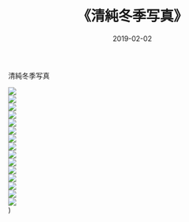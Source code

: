 ﻿---
layout: post
title:  《清純冬季写真》
date:   2019-02-02
img: http://img.660000.xyz/Sharelink/唯美/2019/清純冬季写真/000.jpg
categories: [美女, 清纯, 唯美]
---

清純冬季写真

  ![](http://img.660000.xyz/Sharelink/唯美/2019/清純冬季写真/001.jpg) <br> ![](http://img.660000.xyz/Sharelink/唯美/2019/清純冬季写真/002.jpg) <br> ![](http://img.660000.xyz/Sharelink/唯美/2019/清純冬季写真/003.jpg) <br> ![](http://img.660000.xyz/Sharelink/唯美/2019/清純冬季写真/004.jpg) <br> ![](http://img.660000.xyz/Sharelink/唯美/2019/清純冬季写真/005.jpg) <br> ![](http://img.660000.xyz/Sharelink/唯美/2019/清純冬季写真/006.jpg) <br> ![](http://img.660000.xyz/Sharelink/唯美/2019/清純冬季写真/007.jpg) <br> ![](http://img.660000.xyz/Sharelink/唯美/2019/清純冬季写真/008.jpg) <br> ![](http://img.660000.xyz/Sharelink/唯美/2019/清純冬季写真/009.jpg) <br> ![](http://img.660000.xyz/Sharelink/唯美/2019/清純冬季写真/010.jpg) <br> ![](http://img.660000.xyz/Sharelink/唯美/2019/清純冬季写真/011.jpg) <br> ![](http://img.660000.xyz/Sharelink/唯美/2019/清純冬季写真/012.jpg) <br> ![](http://img.660000.xyz/Sharelink/唯美/2019/清純冬季写真/013.jpg) <br> ![](http://img.660000.xyz/Sharelink/唯美/2019/清純冬季写真/014.jpg) <br> ![](http://img.660000.xyz/Sharelink/唯美/2019/清純冬季写真/015.jpg) <br>) <br>